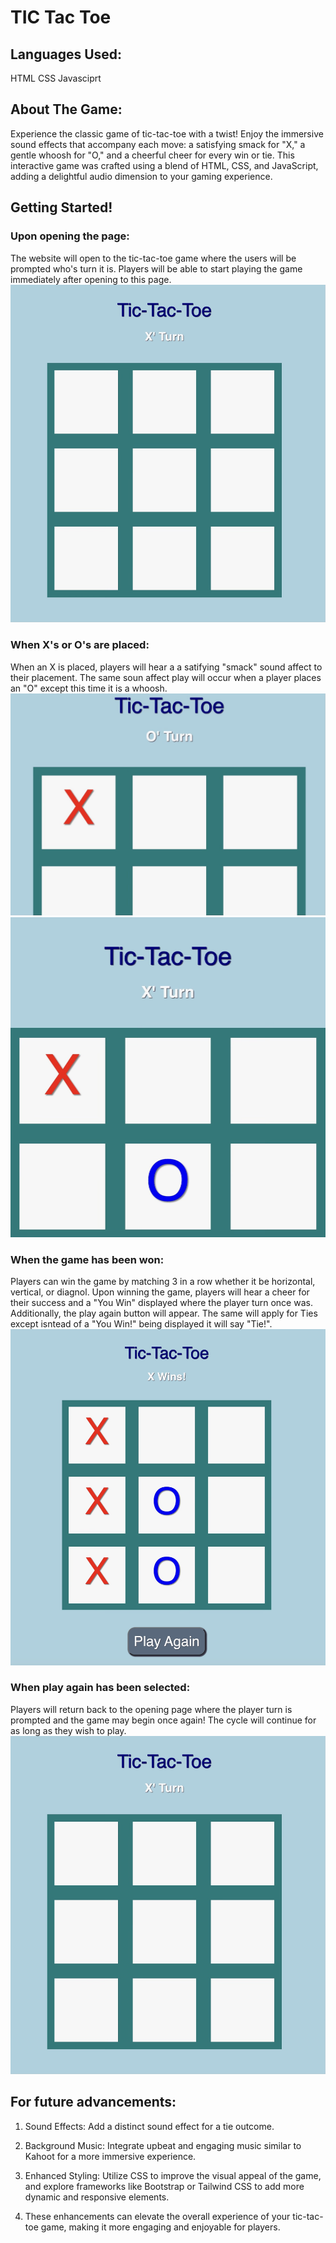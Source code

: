 # TIC Tac Toe

## Languages Used:
HTML CSS Javasciprt

## About The Game:
Experience the classic game of tic-tac-toe with a twist! Enjoy the immersive sound effects that accompany each move: a satisfying smack for "X," a gentle whoosh for "O," and a cheerful cheer for every win or tie. This interactive game was crafted using a blend of HTML, CSS, and JavaScript, adding a delightful audio dimension to your gaming experience.

## Getting Started!

### Upon opening the page:
The website will open to the tic-tac-toe game where the users will be prompted who's turn it is.
Players will be able to start playing the game immediately after opening to this page.
![Opening Page](images/opening-page.jpg)

### When X's or O's are placed:
When an X is placed, players will hear a a satifying "smack" sound affect to their placement.
The same soun affect play will occur when a player places an "O" except this time it is a whoosh.
![X Displayed](images/x-displayed.jpg)
![O Xisplayed ](images/o-displayed.jpg)

### When the game has been won:
Players can win the game by matching 3 in a row whether it be horizontal, vertical, or diagnol.
Upon winning the game, players will hear a cheer for their success and a "You Win" displayed where the player turn once was. Additionally, the play again button will appear. The same will apply for Ties except isntead of a "You Win!" being displayed it will say "Tie!". 
![Win Page](images/win-page.jpg)

### When play again has been selected:
Players will return back to the opening page where the player turn is prompted and the game may begin once again! The cycle will continue for as long as they wish to play.
![Opening page](images/opening-page.jpg)

## For future advancements:
1. Sound Effects: Add a distinct sound effect for a tie outcome. 
   
2. Background Music: Integrate upbeat and engaging music similar 
   to Kahoot for a more immersive experience.                    
   
3. Enhanced Styling: Utilize CSS to improve the visual appeal of
   the game, and explore frameworks like Bootstrap or Tailwind
   CSS to add more dynamic and responsive elements.              
   
4. These enhancements can elevate the overall experience of your
   tic-tac-toe game, making it more engaging and enjoyable for
   players.                                                      
